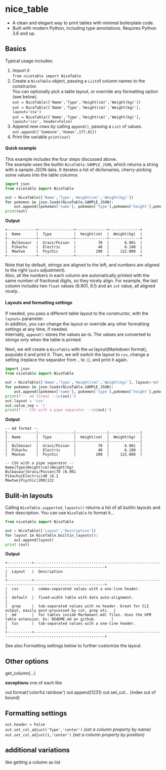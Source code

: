 # nice_table

* A clean and elegant way to print tables with minimal boilerplate code.
* Built with modern Python, including type annotations. Requires Python 3.6 and up.

## Basics
Typical usage includes:
1. Import it  
`from nicetable import NiceTable`
2. Create a `NiceTable` object, passing a `List`of column names to the constructor.  
You can optionally pick a table layout, or override any formatting option (see below).  
`out = NiceTable(['Name','Type','Height(cm)','Weight(kg)'])`    
`out = NiceTable(['Name','Type','Height(cm)','Weight(kg)'], layout='csv')`   
`out = NiceTable(['Name','Type','Height(cm)','Weight(kg)'], layout='csv', header=False)`   
3. Append new rows by calling `append()`, passing a `List` of values.  
`out.append(['Someone','Human',177,81])`
4. Print the variable
`print(out)`

#### Quick example
This example includes the four steps discussed above.  
The example uses the builtin `NiceTable.SAMPLE_JSON`, which returns a string with a sample JSON data.
It iterates a list of dictionaries, cherry-picking some values into the table columns:
````python
import json
from nicetable import NiceTable

out = NiceTable(['Name','Type','Height(cm)','Weight(kg)'])
for pokemon in json.loads(NiceTable.SAMPLE_JSON):
    out.append([pokemon['name'], pokemon['type'],pokemon['height'],pokemon['weight']])
print(out)
````
**Output**
````
+-------------+----------------+--------------+--------------+
|  Name       |  Type          |  Height(cm)  |  Weight(kg)  |
+-------------+----------------+--------------+--------------+
|  Bulbasaur  |  Grass/Poison  |          70  |       6.901  |
|  Pikachu    |  Electric      |          40  |       6.100  |
|  Mewtwo     |  Psychic       |         200  |     122.000  |
+-------------+----------------+--------------+--------------+
````
Note that by default, strings are aligned to the left, and numbers are aligned to the right (`auto` adjustment).  
Also, all the numbers in each column are automatically printed with the same number of fractional digits, 
so they nicely align. For example, the last column includes two `float` values (6.901, 6.1) and an `int` value, all aligned nicely.. 

#### Layouts and formatting settings
If needed, you pass a different table layout to the constructor, with the `layout=` parameter.  
In addition, you can change the layout or override any other formatting settings at any time, if needed.  
Internally, `append()` stores the values as-is. The values are converted to strings only when the table is printed.  

Next, we will create a `NiceTable` with the `md` layout(Markdown format), populate it and print it.
Than, we will switch the layout to `csv`, change a setting (replace the separator from `,` to `|`), and print it again.
````python
import json
from nicetable import NiceTable

out = NiceTable(['Name','Type','Height(cm)','Weight(kg)'], layout='md')
for pokemon in json.loads(NiceTable.SAMPLE_JSON):
    out.append([pokemon['name'], pokemon['type'],pokemon['height'],pokemon['weight']])
print(f'-- md format --\n{out}')
out.layout = 'csv'
out.value_sep = '|'
print(f'-- CSV with a pipe separator --\n{out}')

````
**Output**
````
-- md format --
|-------------|----------------|--------------|--------------|
|  Name       |  Type          |  Height(cm)  |  Weight(kg)  |
|-------------|----------------|--------------|--------------|
|  Bulbasaur  |  Grass/Poison  |          70  |       6.901  |
|  Pikachu    |  Electric      |          40  |       6.100  |
|  Mewtwo     |  Psychic       |         200  |     122.000  |

-- CSV with a pipe separator --
Name|Type|Height(cm)|Weight(kg)
Bulbasaur|Grass/Poison|70 |6.901
Pikachu|Electric|40 |6.1
Mewtwo|Psychic|200|122
````
## Bulit-in layouts
Calling `NiceTable.supported_layouts()` returns a list of all builtin layouts and their description. You can use `NiceTable` to format it...
````python
from nicetable import NiceTable

out = NiceTable(['Layout','Description'])
for layout in NiceTable.builtin_layouts():
    out.append(layout)
print (out)
````
**Output**
````
+-----------+------------------------------------------------------------------------------------------------------+
|  Layout   |  Description                                                                                         |
+-----------+------------------------------------------------------------------------------------------------------+
|  csv      |  comma-separated values with a one-line header.                                                      |
|  default  |  fixed-width table with data auto-alignment.                                                         |
|  grep     |  tab-separated values with no header. Great for CLI output, easily post-processed by cut, grep etc.  |
|  md       |  for tables inside Markmown(.md) files. Uses the GFM table extension. Ex: README.md on github.       |
|  tsv      |  tab-separated values with a one-line header.                                                        |
+-----------+------------------------------------------------------------------------------------------------------+
````
See also Formatting settings below to further customize the layout.
## Other options

get_column(...)

**exceptions**
one of each like

out.format('colorful rainbow')
out.append(1231)
out.set_col... (index out of bound)



## Formatting settings


`out.header = False`  
`out.set_col_adjust('Type','center')`   *(set a column property by name)*  
`out.set_col_adjust(1,'center')`   *(set a column property by position)* 





## additional variations

like getting a column as list



